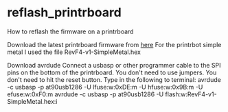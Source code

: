 # reflash_printrboard
How to reflash the firmware on a printrboard

Download the latest printrboard firmware from [here](https://github.com/Printrbot/Marlin/releases/)
For the printrbot simple metal I used the file RevF4-v1-SimpleMetal.hex

Download avrdude
Connect a usbasp or other programmer cable to the SPI pins on the bottom of the printrboard. You don't need to use jumpers. You don't need to hit the reset button.
Type in the following to terminal:
avrdude -c usbasp -p at90usb1286 -U lfuse:w:0xDE:m -U hfuse:w:0x9B:m -U efuse:w:0xF0:m
avrdude -c usbasp -p at90usb1286 -U flash:w:RevF4-v1-SimpleMetal.hex:i
